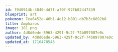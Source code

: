 ```yaml
---
id: f940914b-4840-4d7f-af0f-92fb02447439
blueprint: art
pokemon: 7ea6452e-46b1-4e12-b801-db7b3c8892b8
title: Ampharos
image: 181.png
author: 4d8d6ede-5963-429f-9c2f-74b897007e0c
updated_by: 4d8d6ede-5963-429f-9c2f-74b897007e0c
updated_at: 1716478543
---
```

